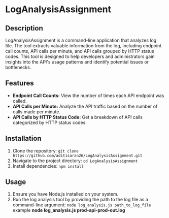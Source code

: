 # LogAnalysisAssignment


## Description

LogAnalysisAssignment is a command-line application that analyzes log file. The tool extracts valuable information from the log, including endpoint call counts, API calls per minute, and API calls grouped by HTTP status codes. This tool is designed to help developers and administrators gain insights into the API's usage patterns and identify potential issues or bottlenecks.

## Features

- **Endpoint Call Counts:** View the number of times each API endpoint was called.
- **API Calls per Minute:** Analyze the API traffic based on the number of calls made per minute.
- **API Calls by HTTP Status Code:** Get a breakdown of API calls categorized by HTTP status codes.

## Installation

1. Clone the repository: `git clone https://github.com/aditisaran26/LogAnalysisAssignment.git`
2. Navigate to the project directory: `cd LogAnalysisAssignment`
3. Install dependencies: `npm install`

## Usage

1. Ensure you have Node.js installed on your system.
2. Run the log analysis tool by providing the path to the log file as a command-line argument:
   `node log_analysis.js path_to_log_file`
 example      **node log_analysis.js prod-api-prod-out.log**

